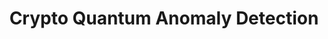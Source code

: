 ---
"feature": false
"icon": "M360-120v-80H240v-80h80v-400h-80v-80h120v-80h80v80h80v-80h80v85q52 14 86 56.5t34 98.5q0 29-10 55.5T682-497q35 21 56.5 57t21.5 80q0 66-47 113t-113 47v80h-80v-80h-80v80h-80Zm40-400h160q33 0 56.5-23.5T640-600q0-33-23.5-56.5T560-680H400v160Zm0 240h200q33 0 56.5-23.5T680-360q0-33-23.5-56.5T600-440H400v160Z"
"link": "https://drive.google.com/file/d/1cv8upM0CChlg4e1-uV6mwrx3fAUGK6N4/view"
"title": "Crypto Quantum Anomaly Detection"
"description": "Using QVR VQA to classify anomalies in cryptocurrency time-series data."
---